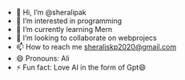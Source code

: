 - 👋 Hi, I’m @sheralipak
- 👀 I’m interested in programming
- 🌱 I’m currently learning Mern
- 💞️ I’m looking to collaborate on webprojecs
- 📫 How to reach me sheraliskp2020@gmail.com
- 😄 Pronouns: Ali
- ⚡ Fun fact: Love AI in the form of Gpt😄

<!---
sheralipak/sheralipak is a ✨ special ✨ repository because its `README.md` (this file) appears on your GitHub profile.
You can click the Preview link to take a look at your changes.
--->
